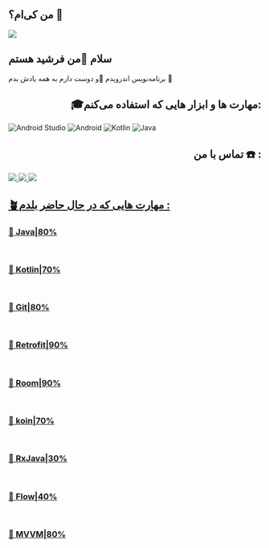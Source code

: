 ## من کی‌ام؟ 👋
<img  align="center" src="https://github.com/sputnick01/sputnick01/assets/48160693/e5434170-a154-4118-a1df-0734e11103ed">
<h2>سلام 👋من فرشید هستم</h2>
<p>برنامه‌نویس اندرویدم 📱و دوست دارم به همه یادش بدم 🎯  </p>
<h2 align="right">🎓مهارت ها و ابزار هایی که استفاده می‌کنم:</h2>

![Android Studio](https://img.shields.io/badge/android%20studio-346ac1?style=for-the-badge&logo=android%20studio&logoColor=white) ![Android](https://img.shields.io/badge/Android-3DDC84?style=for-the-badge&logo=android&logoColor=white) ![Kotlin](https://img.shields.io/badge/kotlin-%237F52FF.svg?style=for-the-badge&logo=kotlin&logoColor=white) ![Java](https://img.shields.io/badge/java-%23ED8B00.svg?style=for-the-badge&logo=openjdk&logoColor=white) 

<h2 align="right"> تماس با من  ☎️ :</h2>

<a href="https://www.linkedin.com/in/farshid-habibi/"><img src="https://github.com/sputnick01/sputnick01/blob/main/image/icons8-linkedin-48.png"> <a href="https://www.instagram.com/farshid_habibi75"><img src="https://github.com/sputnick01/sputnick01/blob/main/image/icons8-instagram-48.png">  <a href="https://t.me/farshid_h75"><img src="https://github.com/sputnick01/sputnick01/blob/main/image/icons8-telegram-48.png"> 

<h2 aligh="right">🪴مهارت هایی که در حال حاضر بلدم :</h2>

<h3>🔮 Java|80% </h3> <img src="https://github.com/sputnick01/sputnick01/blob/main/image/bar.png" height="16.dp" width="400.dp">
<h3>🔮 Kotlin|70% </h3> <img src="https://github.com/sputnick01/sputnick01/blob/main/image/bar.png" height="16.dp" width="350.dp">
<h3>🔮 Git|80% </h3> <img src="https://github.com/sputnick01/sputnick01/blob/main/image/bar.png" height="16.dp" width="400.dp">
<h3>🔮 Retrofit|90% </h3> <img src="https://github.com/sputnick01/sputnick01/blob/main/image/bar.png" height="16.dp" width="450.dp">
 <h3>🔮 Room|90% </h3> <img src="https://github.com/sputnick01/sputnick01/blob/main/image/bar.png" height="16.dp" width="450.dp">
<h3>🔮 koin|70% </h3> <img src="https://github.com/sputnick01/sputnick01/blob/main/image/bar.png" height="16.dp" width="350.dp"> 
<h3>🔮 RxJava|30% </h3> <img src="https://github.com/sputnick01/sputnick01/blob/main/image/bar.png" height="16.dp" width="150.dp"> 
<h3>🔮 Flow|40% </h3> <img src="https://github.com/sputnick01/sputnick01/blob/main/image/bar.png" height="16.dp" width="200.dp">
<h3>🔮 MVVM|80% </h3> <img src="https://github.com/sputnick01/sputnick01/blob/main/image/bar.png" height="16.dp" width="400.dp">
 
